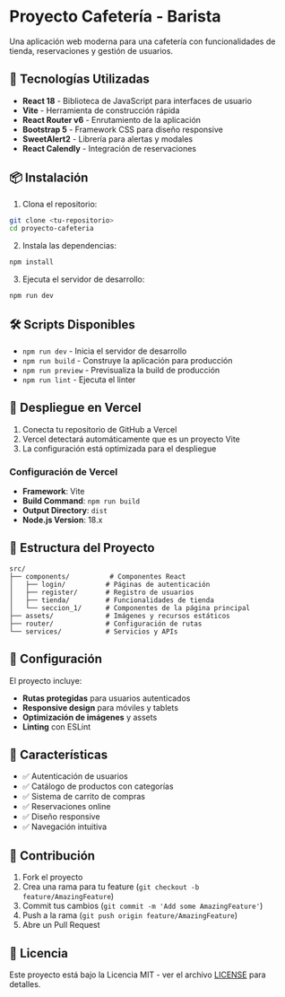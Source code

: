 # Proyecto Cafetería - Barista

Una aplicación web moderna para una cafetería con funcionalidades de tienda, reservaciones y gestión de usuarios.

## 🚀 Tecnologías Utilizadas

- **React 18** - Biblioteca de JavaScript para interfaces de usuario
- **Vite** - Herramienta de construcción rápida
- **React Router v6** - Enrutamiento de la aplicación
- **Bootstrap 5** - Framework CSS para diseño responsive
- **SweetAlert2** - Librería para alertas y modales
- **React Calendly** - Integración de reservaciones

## 📦 Instalación

1. Clona el repositorio:
```bash
git clone <tu-repositorio>
cd proyecto-cafeteria
```

2. Instala las dependencias:
```bash
npm install
```

3. Ejecuta el servidor de desarrollo:
```bash
npm run dev
```

## 🛠️ Scripts Disponibles

- `npm run dev` - Inicia el servidor de desarrollo
- `npm run build` - Construye la aplicación para producción
- `npm run preview` - Previsualiza la build de producción
- `npm run lint` - Ejecuta el linter

## 🚀 Despliegue en Vercel

1. Conecta tu repositorio de GitHub a Vercel
2. Vercel detectará automáticamente que es un proyecto Vite
3. La configuración está optimizada para el despliegue

### Configuración de Vercel

- **Framework**: Vite
- **Build Command**: `npm run build`
- **Output Directory**: `dist`
- **Node.js Version**: 18.x

## 📁 Estructura del Proyecto

```
src/
├── components/          # Componentes React
│   ├── login/          # Páginas de autenticación
│   ├── register/       # Registro de usuarios
│   ├── tienda/         # Funcionalidades de tienda
│   └── seccion_1/      # Componentes de la página principal
├── assets/             # Imágenes y recursos estáticos
├── router/             # Configuración de rutas
└── services/           # Servicios y APIs
```

## 🔧 Configuración

El proyecto incluye:
- **Rutas protegidas** para usuarios autenticados
- **Responsive design** para móviles y tablets
- **Optimización de imágenes** y assets
- **Linting** con ESLint

## 📱 Características

- ✅ Autenticación de usuarios
- ✅ Catálogo de productos con categorías
- ✅ Sistema de carrito de compras
- ✅ Reservaciones online
- ✅ Diseño responsive
- ✅ Navegación intuitiva

## 🤝 Contribución

1. Fork el proyecto
2. Crea una rama para tu feature (`git checkout -b feature/AmazingFeature`)
3. Commit tus cambios (`git commit -m 'Add some AmazingFeature'`)
4. Push a la rama (`git push origin feature/AmazingFeature`)
5. Abre un Pull Request

## 📄 Licencia

Este proyecto está bajo la Licencia MIT - ver el archivo [LICENSE](LICENSE) para detalles.
